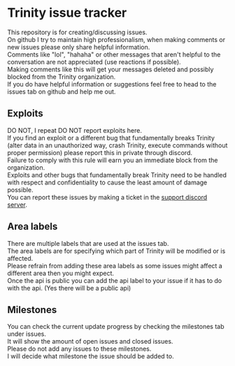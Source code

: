 # Trinity issue tracker
This repository is for creating/discussing issues.  
On github I try to maintain high professionalism, when making comments or new issues please only share helpful information.  
Comments like "lol", "hahaha" or other messages that aren't helpful to the conversation are not appreciated (use reactions if possible).  
Making comments like this will get your messages deleted and possibly blocked from the Trinity organization.  
If you do have helpful information or suggestions feel free to head to the issues tab on github and help me out.  

## Exploits
DO NOT, I repeat DO NOT report exploits here.  
If you find an exploit or a different bug that fundamentally breaks Trinity (alter data in an unauthorized way, crash Trinity, execute commands without proper permission) please report this in private through discord.  
Failure to comply with this rule will earn you an immediate block from the organization.  
Exploits and other bugs that fundamentally break Trinity need to be handled with respect and confidentiality to cause the least amount of damage possible.  
You can report these issues by making a ticket in the [support discord server](https://discord.gg/RGD8fkD).

## Area labels
There are multiple labels that are used at the issues tab.  
The area labels are for specifying which part of Trinity will be modified or is affected.  
Please refrain from adding these area labels as some issues might affect a different area then you might expect.  
Once the api is public you can add the api label to your issue if it has to do with the api. (Yes there will be a public api)

## Milestones
You can check the current update progress by checking the milestones tab under issues.  
It will show the amount of open issues and closed issues.  
Please do not add any issues to these milestones.  
I will decide what milestone the issue should be added to.
